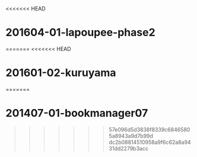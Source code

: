 <<<<<<< HEAD
# 201604-01-lapoupee-phase2
=======
<<<<<<< HEAD
# 201601-02-kuruyama
=======
# 201407-01-bookmanager07
>>>>>>> 57e096d5d3838f8339c68465805a8943a9d7b99d
>>>>>>> dc2b08814510958a9f6c62a8a9431dd2279b3acc
